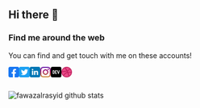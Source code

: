 ## Hi there 👋

<!-- <p align="center">
  <samp>
    I'm a tech enthusiast who is passionate about making open-source more
    accessible, learning and sharing my knowledge with others as publicly as
    possible 🎯. Some technologies I currently passionate to learning include
    NodeJS (Express) 💖. I also passionate about UI/UX Design 🚀.
  </samp>
</p>

### My resume 

<a title="Resume" href="https://fawazalrasyid.xyz/">
  <img align="left" alt="logo" height="21px" src="https://img.shields.io/badge/Resume-grey?logo=appveyor&style=flat-square" />
</a>
<br>


### Currently learning


<a title="Javascript ES6" href="https://developer.mozilla.org/en-US/docs/Web/JavaScript">
  <img align="left" alt="logo" width="21px" src="https://raw.githubusercontent.com/wahidari/wahidari/master/icons/es6.png" />
</a>
<a title="NodeJS" href="https://nodejs.org/en/">
  <img align="left" alt="logo" width="21px" src="https://raw.githubusercontent.com/wahidari/wahidari/master/icons/nodejs.png" />
</a>
<a title="Bootstrap" href="https://getbootstrap.com/">
  <img align="left" alt="tools" height="20px" src="https://raw.githubusercontent.com/wahidari/wahidari/master/icons/bootstrap.png" />
</a>
<a title="MySQL" href="https://mariadb.org/">
  <img align="left" alt="tools" height="21px" src="https://raw.githubusercontent.com/wahidari/wahidari/master/icons/mysqll.png" />
</a>

<a title="ExpressJS" href="https://expressjs.com">
  <img
    align="left"
    alt="logo"
    width="23px"
    height="23px"
    src="https://raw.githubusercontent.com/wahidari/wahidari/master/icons/express.png"
  />
</a>
<a title="Wordpress" href="https://wordpress.org">
  <img
    align="left"
    alt="logo"
    width="21px"
    src="https://raw.githubusercontent.com/wahidari/wahidari/master/icons/wordpress.png"
  />
</a>
<a title="UI Design" href="https://design.google/">
  <img
    align="left"
    alt="logo"
    width="21px"
    height="18px"
    src="https://raw.githubusercontent.com/wahidari/wahidari/master/icons/uii.png"
  />
</a>

<a title="VueJS" href="http://vuejs.org">
  <img align="left" alt="logo" width="21px" src="https://raw.githubusercontent.com/wahidari/wahidari/master/icons/vue.png" />
</a>
<a title="JAMstack" href="https://jamstack.org/">
  <img align="left" alt="logo" height="18px" src="https://raw.githubusercontent.com/wahidari/wahidari/master/icons/jamstack.png" />
</a>
<a title="Kotlin" https://kotlinlang.org/">
  <img align="left" alt="logo" width="18px" height="18px" src="https://raw.githubusercontent.com/wahidari/wahidari/master/icons/kotlin.png" />
</a>

<br />


### Some technology I have worked with 
<a title="Bootstrap" href="https://getbootstrap.com/">
  <img align="left" alt="tools" height="21px" src="https://raw.githubusercontent.com/wahidari/wahidari/master/icons/bootstrap.png" />
</a>
<a title="PHP" href="https://www.php.net/">
  <img align="left" alt="tools" height="21px" src="https://raw.githubusercontent.com/wahidari/wahidari/master/icons/php.png" />
</a>
<a title="Python" href="https://www.python.org/">
  <img align="left" alt="tools" height="21px" src="https://raw.githubusercontent.com/wahidari/wahidari/master/icons/python.png" />
</a>
<a title="Flask" href="https://flask.palletsprojects.com/">
  <img align="left" alt="tools" height="21px" src="https://raw.githubusercontent.com/wahidari/wahidari/master/icons/flask.png" />
</a>
<a title="MySQL" href="https://mariadb.org/">
  <img align="left" alt="tools" height="21px" src="https://raw.githubusercontent.com/wahidari/wahidari/master/icons/mysqll.png" />
</a>
<a title="Java" href="https://java.com/">
  <img align="left" alt="tools" height="21px" src="https://raw.githubusercontent.com/wahidari/wahidari/master/icons/java.jpg" />
</a>
<a title="SQLite" href="https://www.sqlite.org/">
  <img align="left" alt="tools" height="21px" src="https://raw.githubusercontent.com/wahidari/wahidari/master/icons/sqlite.png" />
</a>
<br>


### Tools I use

<a title="Visual Studio Code" href="https://code.visualstudio.com/">
  <img
    align="left"
    alt="tools"
    width="21px"
    src="https://raw.githubusercontent.com/wahidari/wahidari/master/icons/vscode.png"
  />
</a>

<a title="Terminal" href="https://github.com/topics/terminal">
  <img align="left" alt="tools" width="21px" src="https://raw.githubusercontent.com/wahidari/wahidari/master/icons/terminal.png" />
</a>
<a title="Android Studio" href="https://developer.android.com/studio">
  <img align="left" alt="tools" width="24px" src="https://raw.githubusercontent.com/wahidari/wahidari/master/icons/android.png" />
</a>

<a title="Github Desktop" href="https://desktop.github.com/">
  <img
    align="left"
    alt="tools"
    width="24px"
    src="https://raw.githubusercontent.com/wahidari/wahidari/master/icons/githubdesktop.png"
  />
</a>

<a title="Pycharm" href="https://www.jetbrains.com/pycharm/">
  <img align="left" alt="tools" width="21px" src="https://raw.githubusercontent.com/wahidari/wahidari/master/icons/pycharm.png" />
</a>

<a title="Figma" href="https://www.figma.com/">
  <img
    align="left"
    alt="tools"
    width="21px"
    src="https://raw.githubusercontent.com/wahidari/wahidari/master/icons/figma.png"
  />
</a>

<a title="Intellij Idea" href="https://www.jetbrains.com/idea/">
  <img align="left" alt="tools" width="21px" src="https://raw.githubusercontent.com/wahidari/wahidari/master/icons/intellij.png" />
</a>

<a title="Postman" href="https://www.postman.com/">
  <img
    align="left"
    alt="tools"
    width="21px"
    src="https://raw.githubusercontent.com/wahidari/wahidari/master/icons/postman.png"
  />
</a>
<br />

### Contribution

<a title="Hacktoberfest 2019" href="https://dev.to/wahidari">
  <img
    align="left"
    alt="logo"
    width="26px"
    src="https://raw.githubusercontent.com/wahidari/wahidari/master/icons/hacktoberfest.png"
  />
</a>
<a title="Hacktoberfest 2020" href="https://dev.to/wahidari">
  <img
    align="left"
    alt="logo"
    width="26px"
    src="https://raw.githubusercontent.com/wahidari/wahidari/master/icons/hacktoberfest2020.png"
  />
</a>
<br /> -->


### Find me around the web 
You can find and get touch with me on these accounts!

<a title="Facebook" href="https://facebook.com/fawazalrsyd">
  <img align="left" alt="Wahid Ari Twitter" width="21px" src="https://raw.githubusercontent.com/wahidari/wahidari/master/icons/facebook.png" />
</a>
<a title="Twitter" href="https://twitter.com/fawazalrasyid">
  <img align="left" alt="Wahid Ari Twitter" width="21px" src="https://raw.githubusercontent.com/wahidari/wahidari/master/icons/twitter.png" />
</a>
<a title="Linkedin" href="https://www.linkedin.com/in/fawazalrasyid">
  <img align="left" alt="Wahid Ari Linkdin" width="21px" src="https://raw.githubusercontent.com/wahidari/wahidari/master/icons/linkedin.png" />
</a>
<a title="Instagram" href="https://instagram.com/fawazalrasyid">
  <img align="left" alt="Wahid Ari " width="21px" src="https://raw.githubusercontent.com/wahidari/wahidari/master/icons/instagram.jpg" />
</a>
<a title="Dev" href="https://dev.to/fawazalrasyid">
  <img align="left" alt="Wahid Ari DEV" width="21px" src="https://raw.githubusercontent.com/wahidari/wahidari/master/icons/dev.png" />
</a>
<a title="Dribble" href="https://dribbble.com/fawazalrasyid">
  <img align="left" alt="Wahid Ari Dribble" width="21px" src="https://raw.githubusercontent.com/wahidari/wahidari/master/icons/drible.png" />
</a>
<br><br>

![fawazalrasyid github stats](https://github-readme-stats.vercel.app/api?username=fawazalrasyid&hide_border=true&title_color=0c0c0d&text_color=141414&icon_color=000&show_icons=true)
